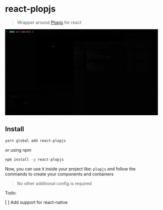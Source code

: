# react-plopjs

> Wrapper around [Plopjs](https://plopjs.com/) for react

![Kitten](react-plopjs-gif.gif 'react-plopjs')


## Install
````bash
yarn global add react-plopjs
````
or using npm
`````bash
npm install -g react-plopjs
`````
Now, you can use it inside your project like: ````plopjs```` and follow
the commands to create your components and containers

> No other additional config is required


Todo: 

[ ] Add support for react-native

